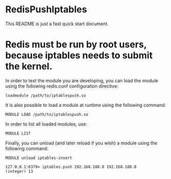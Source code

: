 # RedisPushIptables

This README is just a fast quick start document.
# Redis must be run by root users, because iptables needs to submit the kernel.

In order to test the module you are developing, you can load the module using the following redis.conf configuration directive:

```
loadmodule /path/to/iptablespush.so
```

It is also possible to load a module at runtime using the following command:

```
MODULE LOAD /path/to/iptablespush.so
```

In order to list all loaded modules, use:

```
MODULE LIST
```

Finally, you can unload (and later reload if you wish) a module using the following command:

```
MODULE unload iptables-insert
```
```
127.0.0.1:6379> iptables.push 192.168.188.8 192.168.188.8
(integer) 13
```


